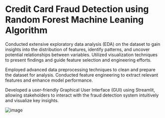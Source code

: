 # Credit Card Fraud Detection using Random Forest Machine Leaning Algorithm


Conducted extensive exploratory data analysis (EDA) on the dataset to gain insights into the distribution of features, identify patterns, and uncover potential relationships between variables.
Utilized visualization techniques to present findings and guide feature selection and engineering efforts.

 Employed advanced data preprocessing techniques to clean and prepare the dataset for analysis. Conducted feature engineering to extract relevant features and enhance model performance.

 Developed a user-friendly Graphical User Interface (GUI) using Streamlit, allowing stakeholders to interact with the fraud detection system intuitively and visualize key insights.


![image](https://github.com/Buddewar/Credict-Card-Fraud-Detection/assets/150354367/fd0404b5-112d-4e74-a84a-1e9b58f780ae)

